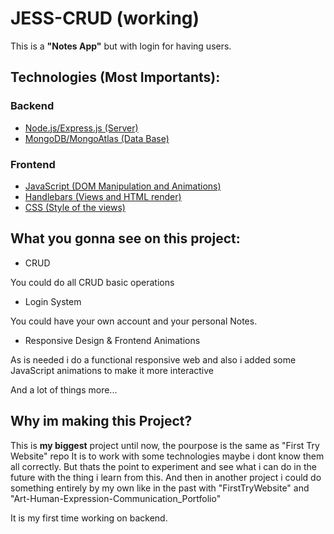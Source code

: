 # JESS-CRUD (working)

This is a **"Notes App"** but with login for having users.

## Technologies (Most Importants):

### Backend

- [Node.js/Express.js (Server)](http://expressjs.com/)
- [MongoDB/MongoAtlas (Data Base)](https://www.mongodb.com/atlas)

### Frontend

- [JavaScript (DOM Manipulation and Animations)](https://developer.mozilla.org/en-US/docs/Web/javascript)
- [Handlebars (Views and HTML render)](https://developer.mozilla.org/en-US/docs/Web/HTML)
- [CSS (Style of the views)](https://developer.mozilla.org/en-US/docs/Web/CSS)

## What you gonna see on this project:

- CRUD

You could do all CRUD basic operations

- Login System

You could have your own account and your personal Notes.

- Responsive Design & Frontend Animations

As is needed i do a functional responsive web
and also i added some JavaScript animations to make it more interactive

And a lot of things more...

## Why im making this Project?

This is **my biggest** project until now, the pourpose is the same as "First Try Website" repo
It is to work with some technologies maybe i dont know them all correctly.
But thats the point to experiment and see what i can do in the future with the thing i learn from this.
And then in another project i could do something entirely by my own like in the past with "FirstTryWebsite" and "Art-Human-Expression-Communication_Portfolio"

It is my first time working on backend.
